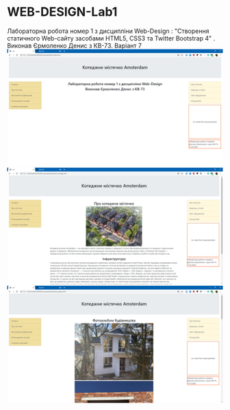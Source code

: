 # WEB-DESIGN-Lab1
Лабораторна робота номер 1 з дисципліни Web-Design : "Створення статичного Web-сайту засобами HTML5, CSS3 та Twitter Bootstrap 4" . Виконав Єрмоленко Денис з КВ-73. Варіант 7
![Screen](https://github.com/TheStalkerDen/WEB-DESIGN-Lab1/blob/master/screen/Screen1.png)
![Screen](https://github.com/TheStalkerDen/WEB-DESIGN-Lab1/blob/master/screen/Screen2.png)
![Screen](https://github.com/TheStalkerDen/WEB-DESIGN-Lab1/blob/master/screen/Screen3.png)

